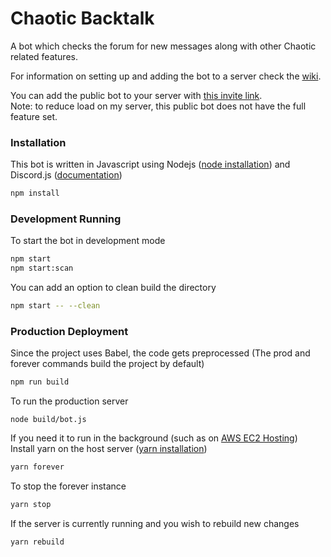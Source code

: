 # Chaotic Backtalk
A bot which checks the forum for new messages along with other Chaotic related features.

For information on setting up and adding the bot to a server check the [wiki](https://github.com/chaoticbackup/discordbot/wiki).

You can add the public bot to your server with [this invite link](https://discordapp.com/oauth2/authorize?client_id=279331985955094529&scope=bot&permissions=388160).  
Note: to reduce load on my server, this public bot does not have the full feature set.

### Installation
This bot is written in Javascript using Nodejs ([node installation](https://nodejs.org/en/)) and Discord.js ([documentation](https://discord.js.org/#/docs/main/stable/general/welcome))
```bash
npm install
```

### Development Running
To start the bot in development mode
```bash
npm start
npm start:scan
```
You can add an option to clean build the directory
```bash
npm start -- --clean
```

### Production Deployment

Since the project uses Babel, the code gets preprocessed (The prod and forever commands build the project by default)
```bash
npm run build
```
To run the production server
```
node build/bot.js
```

If you need it to run in the background (such as on [AWS EC2 Hosting](https://github.com/chaoticbackup/discordbot/wiki/AWS-EC2-Hosting))  
Install yarn on the host server ([yarn installation](https://classic.yarnpkg.com/en/docs/install/))
```bash
yarn forever
```
To stop the forever instance
```bash
yarn stop
```
If the server is currently running and you wish to rebuild new changes
```bash
yarn rebuild
```
